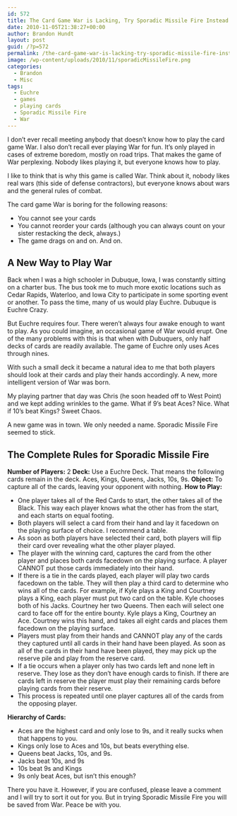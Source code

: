 ```yaml
---
id: 572
title: The Card Game War is Lacking, Try Sporadic Missile Fire Instead
date: 2010-11-05T21:38:27+00:00
author: Brandon Hundt
layout: post
guid: /?p=572
permalink: /the-card-game-war-is-lacking-try-sporadic-missile-fire-instead/
image: /wp-content/uploads/2010/11/sporadicMissileFire.png
categories:
  - Brandon
  - Misc
tags:
  - Euchre
  - games
  - playing cards
  - Sporadic Missile Fire
  - War
---
```

I don’t ever recall meeting anybody that doesn’t know how to play the card game War. I also don’t recall ever playing War for fun. It’s only played in cases of extreme boredom, mostly on road trips. That makes the game of War perplexing. Nobody likes playing it, but everyone knows how to play.<!--more-->

I like to think that is why this game is called War. Think about it, nobody likes real wars (this side of defense contractors), but everyone knows about wars and the general rules of combat.

The card game War is boring for the following reasons:

  * You cannot see your cards
  * You cannot reorder your cards (although you can always count on your sister restacking the deck, always.)
  * The game drags on and on. And on.

## A New Way to Play War

Back when I was a high schooler in Dubuque, Iowa, I was constantly sitting on a charter bus. The bus took me to much more exotic locations such as Cedar Rapids, Waterloo, and Iowa City to participate in some sporting event or another. To pass the time, many of us would play Euchre. Dubuque is Euchre Crazy.

But Euchre requires four. There weren’t always four awake enough to want to play. As you could imagine, an occasional game of War would erupt. One of the many problems with this is that when with Dubuquers, only half decks of cards are readily available. The game of Euchre only uses Aces through nines.

With such a small deck it became a natural idea to me that both players should look at their cards and play their hands accordingly. A new, more intelligent version of War was born.

My playing partner that day was Chris (he soon headed off to West Point) and we kept adding wrinkles to the game. What if 9’s beat Aces? Nice. What if 10’s beat Kings? Sweet Chaos.

A new game was in town. We only needed a name. Sporadic Missile Fire seemed to stick.

## The Complete Rules for Sporadic Missile Fire

**Number of Players:** 2
**Deck:** Use a Euchre Deck. That means the following cards remain in the deck. Aces, Kings, Queens, Jacks, 10s, 9s.
**Object:** To capture all of the cards, leaving your opponent with nothing.
**How to Play:**

  * One player takes all of the Red Cards to start, the other takes all of the Black. This way each player knows what the other has from the start, and each starts on equal footing.
  * Both players will select a card from their hand and lay it facedown on the playing surface of choice. I recommend a table.
  * As soon as both players have selected their card, both players will flip their card over revealing what the other player played.
  * The player with the winning card, captures the card from the other player and places both cards facedown on the playing surface. A player CANNOT put those cards immediately into their hand.
  * If there is a tie in the cards played, each player will play two cards facedown on the table. They will then play a third card to determine who wins all of the cards. For example, if Kyle plays a King and Courtney plays a King, each player must put two card on the table. Kyle chooses both of his Jacks. Courtney her two Queens. Then each will select one card to face off for the entire bounty. Kyle plays a King, Courtney an Ace. Courtney wins this hand, and takes all eight cards and places them facedown on the playing surface.
  * Players must play from their hands and CANNOT play any of the cards they captured until all cards in their hand have been played. As soon as all of the cards in their hand have been played, they may pick up the reserve pile and play from the reserve card.
  * If a tie occurs when a player only has two cards left and none left in reserve. They lose as they don’t have enough cards to finish. If there are cards left in reserve the player must play their remaining cards before playing cards from their reserve.
  * This process is repeated until one player captures all of the cards from the opposing player.

**Hierarchy of Cards:**

  * Aces are the highest card and only lose to 9s, and it really sucks when that happens to you.
  * Kings only lose to Aces and 10s, but beats everything else.
  * Queens beat Jacks, 10s, and 9s.
  * Jacks beat 10s, and 9s
  * 10s beat 9s and Kings
  * 9s only beat Aces, but isn’t this enough?

There you have it. However, if you are confused, please leave a comment and I will try to sort it out for you. But in trying Sporadic Missile Fire you will be saved from War. Peace be with you.
